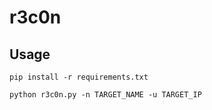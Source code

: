# r3c0n

## Usage

```console
pip install -r requirements.txt

python r3c0n.py -n TARGET_NAME -u TARGET_IP
```
